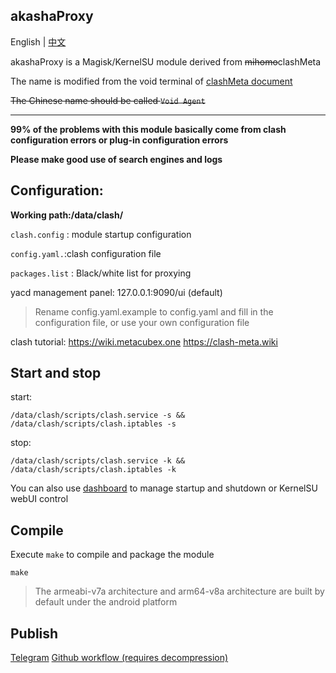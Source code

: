 ## akashaProxy

English | [中文](./readme_zh.md)


akashaProxy is a Magisk/KernelSU module derived from ~~mihomo~~clashMeta

The name is modified from the void terminal of [clashMeta document](https://wiki.metacubex.one)

~~The Chinese name should be called `Void Agent`~~

---

**99% of the problems with this module basically come from clash configuration errors or plug-in configuration errors**

**Please make good use of search engines and logs**

## Configuration:

**Working path:/data/clash/**

`clash.config` : module startup configuration

`config.yaml.`:clash configuration file

`packages.list` : Black/white list for proxying

yacd management panel: 127.0.0.1:9090/ui (default)

>Rename config.yaml.example to config.yaml and fill in the configuration file, or use your own configuration file

clash tutorial:
https://wiki.metacubex.one
https://clash-meta.wiki

## Start and stop

start:
````
/data/clash/scripts/clash.service -s && /data/clash/scripts/clash.iptables -s
````

stop:
````
/data/clash/scripts/clash.service -k && /data/clash/scripts/clash.iptables -k
````

You can also use [dashboard](https://t.me/MagiskChangeKing) to manage startup and shutdown or KernelSU webUI control

## Compile

Execute `make` to compile and package the module
````
make
````
> The armeabi-v7a architecture and arm64-v8a architecture are built by default under the android platform

## Publish

[Telegram](https://t.me/akashaProxy)
[Github workflow (requires decompression)](https://github.com/ModuleList/akashaProxy/actions)
